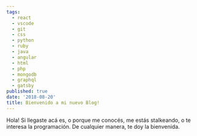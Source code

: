 ```yaml
---
tags:
  - react
  - vscode
  - git
  - css
  - python
  - ruby
  - java
  - angular
  - html
  - php
  - mongodb
  - graphql
  - gatsby
published: true
date: '2018-08-20'
title: Bienvenido a mi nuevo Blog!
---
```

Hola! Si llegaste acá es, o porque me conocés, me estás stalkeando, o te interesa la programación. De cualquier manera, te doy la bienvenida.
